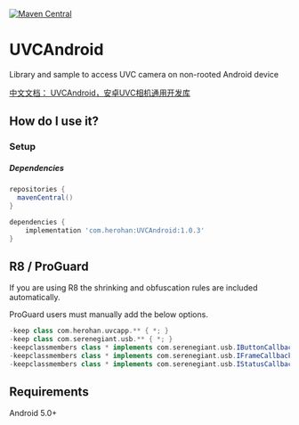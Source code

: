 [![Maven Central](https://img.shields.io/maven-central/v/com.herohan/UVCAndroid.svg?label=Maven%20Central)](https://search.maven.org/search?q=g:%22com.herohan%22%20AND%20a:%22UVCAndroid%22)

UVCAndroid
=========

Library and sample to access UVC camera on non-rooted Android device

[中文文档： UVCAndroid，安卓UVC相机通用开发库](https://blog.csdn.net/hanshiying007/article/details/124118486)

How do I use it?
---

### Setup

##### Dependencies
```groovy
repositories {
  mavenCentral()
}

dependencies {
    implementation 'com.herohan:UVCAndroid:1.0.3'
}
```
R8 / ProGuard
-------------

If you are using R8 the shrinking and obfuscation rules are included automatically.

ProGuard users must manually add the below options.
```groovy
-keep class com.herohan.uvcapp.** { *; }
-keep class com.serenegiant.usb.** { *; }
-keepclassmembers class * implements com.serenegiant.usb.IButtonCallback {*;}
-keepclassmembers class * implements com.serenegiant.usb.IFrameCallback {*;}
-keepclassmembers class * implements com.serenegiant.usb.IStatusCallback {*;}
```

Requirements
--------------
Android 5.0+